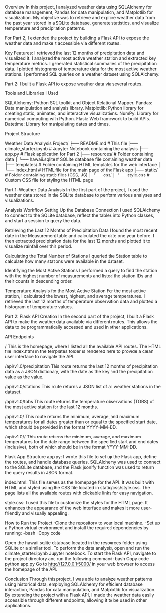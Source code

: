 Overview
In this project, I analyzed weather data using SQLAlchemy for database management, Pandas for data manipulation, and Matplotlib for visualization. My objective was to retrieve and explore weather data from the past year stored in a SQLite database, generate statistics, and visualize temperature and precipitation patterns.

For Part 2, I extended the project by building a Flask API to expose the weather data and make it accessible via different routes.

Key Features:
I retrieved the last 12 months of precipitation data and visualized it.
I analyzed the most active weather station and extracted key temperature metrics.
I generated statistical summaries of the precipitation data.
I plotted histograms of temperature data for the most active weather stations.
I performed SQL queries on a weather dataset using SQLAlchemy.

Part 2: I built a Flask API to expose weather data via several routes.

Tools and Libraries I Used

SQLAlchemy: Python SQL toolkit and Object Relational Mapper.
Pandas: Data manipulation and analysis library.
Matplotlib: Python library for creating static, animated, and interactive visualizations.
NumPy: Library for numerical computing with Python.
Flask: Web framework to build APIs.
Datetime: Library for manipulating dates and times.

Project Structure

Weather Data Analysis Project/
├── README.md                # This file
├── climate_starter.ipynb     # Jupyter Notebook containing the analysis
├── app.py                   # Flask application for Part 2
├── resources/               # Folder containing data
│   └── hawaii.sqlite        # SQLite database file containing weather data
├── templates/               # Folder containing HTML templates for the web interface
│   └── index.html           # HTML file for the main page of the Flask app
├── static/                  # Folder containing static files (CSS, JS)
│   └── css/
│       └── style.css        # Custom CSS file for styling the HTML page

Part 1: Weather Data Analysis
In the first part of the project, I used the weather data stored in the SQLite database to perform various analyses and visualizations.

Analysis Workflow
Setting Up the Database Connection
I used SQLAlchemy to connect to the SQLite database, reflect the tables into Python classes, and start a session to query the data.

Retrieving the Last 12 Months of Precipitation Data
I found the most recent date in the Measurement table and calculated the date one year before. I then extracted precipitation data for the last 12 months and plotted it to visualize rainfall over this period.

Calculating the Total Number of Stations
I queried the Station table to calculate how many stations were available in the dataset.

Identifying the Most Active Stations
I performed a query to find the station with the highest number of measurements and listed the station IDs and their counts in descending order.

Temperature Analysis for the Most Active Station
For the most active station, I calculated the lowest, highest, and average temperatures. I retrieved the last 12 months of temperature observation data and plotted a histogram of temperature values.

Part 2: Flask API Creation
In the second part of the project, I built a Flask API to make the weather data available via different routes. This allows the data to be programmatically accessed and used in other applications.

API Endpoints

/
This is the homepage, where I listed all the available API routes.
The HTML file index.html in the templates folder is rendered here to provide a clean user interface to navigate the API.

/api/v1.0/precipitation
This route returns the last 12 months of precipitation data as a JSON dictionary, with the date as the key and the precipitation value as the value.

/api/v1.0/stations
This route returns a JSON list of all weather stations in the dataset.

/api/v1.0/tobs
This route returns the temperature observations (TOBS) of the most active station for the last 12 months.

/api/v1.0/<start>
This route returns the minimum, average, and maximum temperatures for all dates greater than or equal to the specified start date, which should be provided in the format YYYY-MM-DD.

/api/v1.0/<start>/<end>
This route returns the minimum, average, and maximum temperatures for the date range between the specified start and end dates (inclusive), both of which should be in the format YYYY-MM-DD.

Flask App Structure
app.py:
I wrote this file to set up the Flask app, define the routes, and handle database queries. SQLAlchemy was used to connect to the SQLite database, and the Flask jsonify function was used to return the query results in JSON format.

index.html:
This file serves as the homepage for the API. It was built with HTML and styled using the CSS file located in static/css/style.css. The page lists all the available routes with clickable links for easy navigation.

style.css:
I used this file to customize the styles for the HTML page. It enhances the appearance of the web interface and makes it more user-friendly and visually appealing.

How to Run the Project
-Clone the repository to your local machine.
-Set up a Python virtual environment and install the required dependencies by running:
-bash
-Copy code

Open the hawaii.sqlite database located in the resources folder using SQLite or a similar tool.
To perform the data analysis, open and run the climate_starter.ipynb Jupyter notebook.
To start the Flask API, navigate to the project directory and run the following command:
bash
Copy code
python app.py
Go to http://127.0.0.1:5000/ in your web browser to access the homepage of the API.

Conclusion
Through this project, I was able to analyze weather patterns using historical data, employing SQLAlchemy for efficient database interaction, Pandas for data manipulation, and Matplotlib for visualization. By extending the project with a Flask API, I made the weather data easily accessible through different endpoints, allowing it to be used in other applications.
